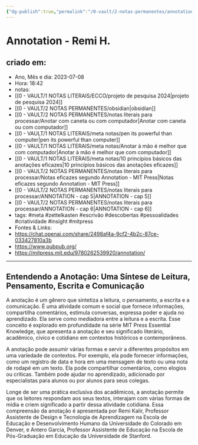 ```yaml
---
{"dg-publish":true,"permalink":"/0-vault/2-notas-permanentes/annotation-remi-h/","tags":["permanente","meta","zettelkasten","escrivão","descobertas","pessoalidades","criatividade","insight","mitpress"],"dgHomeLink":true,"dgShowLocalGraph":true,"dgShowFileTree":true,"dgEnableSearch":true,"noteIcon":""}
---
```


# Annotation - Remi H.

## criado em: 
-  Ano, Mês e dia: 2023-07-08
- Hora: 18:42
- notas: 
- [[0 - VAULT/1 NOTAS LITERAIS/ECCO/projeto de pesquisa 2024\|projeto de pesquisa 2024]]
- [[0 - VAULT/2 NOTAS PERMANENTES/obsidian\|obsidian]]
- [[0 - VAULT/2 NOTAS PERMANENTES/notas literais para processar/Anotar com caneta ou com computador\|Anotar com caneta ou com computador]]
- [[0 - VAULT/1 NOTAS LITERAIS/meta notas/pen its powerful than computer\|pen its powerful than computer]]
- [[0 - VAULT/1 NOTAS LITERAIS/meta notas/Anotar à mão é melhor que com computador\|Anotar à mão é melhor que com computador]]
- [[0 - VAULT/1 NOTAS LITERAIS/meta notas/10 princípios básicos das anotações eficazes\|10 princípios básicos das anotações eficazes]]
- [[0 - VAULT/2 NOTAS PERMANENTES/notas literais para processar/Notas eficazes segundo Annotation - MIT Press\|Notas eficazes segundo Annotation - MIT Press]]
- [[0 - VAULT/2 NOTAS PERMANENTES/notas literais para processar/ANNOTATION - cap 5\|ANNOTATION - cap 5]]
- [[0 - VAULT/2 NOTAS PERMANENTES/notas literais para processar/ANNOTATION - cap 6\|ANNOTATION - cap 6]]
- tags: #meta #zettelkasten #escrivão #descobertas #pessoalidades #criatividade #insight #mitpress
- Fontes & Links: 
- https://chat.openai.com/share/2498af4a-9cf2-4b2c-87ce-033427810a3b 
- https://www.pubpub.org/
- https://mitpress.mit.edu/9780262539920/annotation/
---

## Entendendo a Anotação: Uma Síntese de Leitura, Pensamento, Escrita e Comunicação

A anotação é um gênero que sintetiza a leitura, o pensamento, a escrita e a comunicação. É uma atividade comum e social que fornece informações, compartilha comentários, estimula conversas, expressa poder e ajuda no aprendizado. Ela serve como mediadora entre a leitura e a escrita. Esse conceito é explorado em profundidade na série MIT Press Essential Knowledge, que apresenta a anotação e seu significado literário, acadêmico, cívico e cotidiano em contextos históricos e contemporâneos.

A anotação pode assumir várias formas e servir a diferentes propósitos em uma variedade de contextos. Por exemplo, ela pode fornecer informações, como um registro de data e hora em uma mensagem de texto ou uma nota de rodapé em um texto. Ela pode compartilhar comentários, como elogios ou críticas. Também pode ajudar no aprendizado, adicionado por especialistas para alunos ou por alunos para seus colegas.

Longe de ser uma prática exclusiva dos acadêmicos, a anotação permite que os leitores respondam aos seus textos, interajam com várias formas de mídia e criem significado a partir dessa atividade cotidiana. Essa compreensão da anotação é apresentada por Remi Kalir, Professor Assistente de Design e Tecnologia de Aprendizagem na Escola de Educação e Desenvolvimento Humano da Universidade do Colorado em Denver, e Antero Garcia, Professor Assistente de Educação na Escola de Pós-Graduação em Educação da Universidade de Stanford. 

